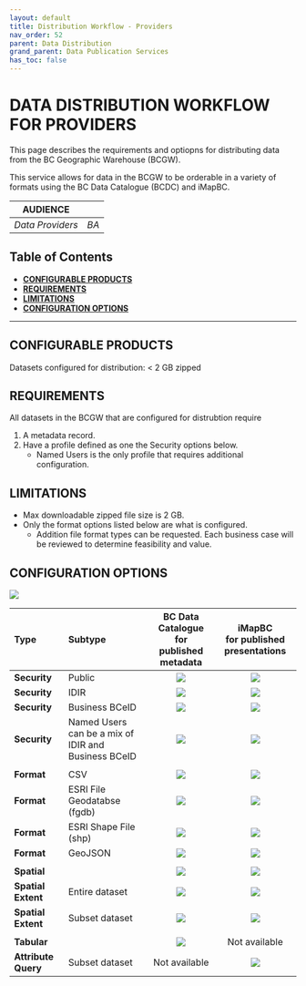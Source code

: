 ```yaml
---
layout: default
title: Distribution Workflow - Providers
nav_order: 52
parent: Data Distribution
grand_parent: Data Publication Services
has_toc: false
---
```


# DATA DISTRIBUTION WORKFLOW FOR PROVIDERS

This page describes the requirements and optiopns for distributing data from the BC Geographic Warehouse (BCGW).

This service allows for data in the BCGW to be orderable in a variety of formats using the BC Data Catalogue (BCDC) and iMapBC.

|**AUDIENCE**|  |
|:---:|:---:|
| *Data Providers* | *BA* |

## Table of Contents

+ [**CONFIGURABLE PRODUCTS**](#configurable-products)
+ [**REQUIREMENTS**](#requirements)
+ [**LIMITATIONS**](#limitations)
+ [**CONFIGURATION OPTIONS**](#configuration-options)

-----------------------

## CONFIGURABLE PRODUCTS
Datasets configured for distribution: < 2 GB zipped 

## REQUIREMENTS
All datasets in the BCGW that are configured for distrubtion require

1. A metadata record.
1. Have a profile defined as one the Security options below.
    - Named Users is the only profile that requires additional configuration. 

## LIMITATIONS

+ Max downloadable zipped file size is 2 GB.
+ Only the format options listed below are what is configured.
    - Addition file format types can be requested. Each business case will be reviewed to determine feasibility and value.

## CONFIGURATION OPTIONS
 ![](/images/grey_dash.png)
 
 |Type|Subtype | BC Data Catalogue <br/> for published metadata  | iMapBC <br/> for published presentations  | 
|:---|:---|:---:|:---:|
|**Security** | Public | ![](/images/green_check.png) | ![](/images/green_check.png) 
|**Security** | IDIR	| ![](/images/green_check.png) | ![](/images/green_check.png)
|**Security** | Business BCeID | ![](/images/green_check.png) | ![](/images/green_check.png) 
|**Security** | Named Users <br/> can be a mix of IDIR and Business BCeID  | ![](/images/green_check.png) | ![](/images/green_check.png)  
||
|**Format** | CSV | ![](/images/green_check.png) | ![](/images/green_check.png)
|**Format** | ESRI File Geodatabse (fgdb) | ![](/images/green_check.png) | ![](/images/green_check.png)
|**Format** | ESRI Shape File (shp) | ![](/images/green_check.png) | ![](/images/green_check.png)
|**Format** | GeoJSON | ![](/images/green_check.png) | ![](/images/green_check.png)
||
|**Spatial** | | ![](/images/green_check.png) | ![](/images/green_check.png)
|**Spatial Extent** | Entire dataset | ![](/images/green_check.png) | ![](/images/green_check.png) 
|**Spatial Extent** | Subset dataset | ![](/images/green_check.png) | ![](/images/green_check.png) 
||
|**Tabular** | | ![](/images/green_check.png) | Not available
|**Attribute Query** | Subset dataset | Not available | ![](/images/green_check.png) 

